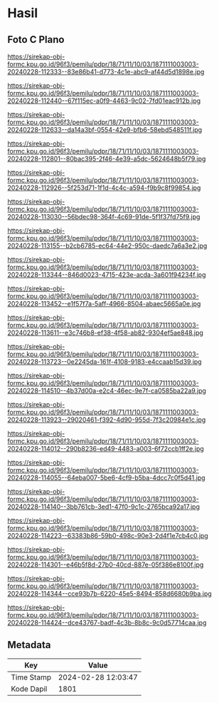 # Hasil

## Foto C Plano

https://sirekap-obj-formc.kpu.go.id/96f3/pemilu/pdpr/18/71/11/10/03/1871111003003-20240228-112333--83e86b41-d773-4c1e-abc9-af44d5d1898e.jpg

https://sirekap-obj-formc.kpu.go.id/96f3/pemilu/pdpr/18/71/11/10/03/1871111003003-20240228-112440--67f115ec-a0f9-4463-9c02-7fd01eac912b.jpg

https://sirekap-obj-formc.kpu.go.id/96f3/pemilu/pdpr/18/71/11/10/03/1871111003003-20240228-112633--da14a3bf-0554-42e9-bfb6-58ebd548511f.jpg

https://sirekap-obj-formc.kpu.go.id/96f3/pemilu/pdpr/18/71/11/10/03/1871111003003-20240228-112801--80bac395-2f46-4e39-a5dc-5624648b5f79.jpg

https://sirekap-obj-formc.kpu.go.id/96f3/pemilu/pdpr/18/71/11/10/03/1871111003003-20240228-112926--5f253d71-1f1d-4c4c-a594-f9b9c8f99854.jpg

https://sirekap-obj-formc.kpu.go.id/96f3/pemilu/pdpr/18/71/11/10/03/1871111003003-20240228-113030--56bdec98-364f-4c69-91de-5f1f37fd75f9.jpg

https://sirekap-obj-formc.kpu.go.id/96f3/pemilu/pdpr/18/71/11/10/03/1871111003003-20240228-113155--b2cb6785-ec64-44e2-950c-daedc7a6a3e2.jpg

https://sirekap-obj-formc.kpu.go.id/96f3/pemilu/pdpr/18/71/11/10/03/1871111003003-20240228-113344--846d0023-4715-423e-acda-3a601f94234f.jpg

https://sirekap-obj-formc.kpu.go.id/96f3/pemilu/pdpr/18/71/11/10/03/1871111003003-20240228-113452--e1f57f7a-5aff-4966-8504-abaec5665a0e.jpg

https://sirekap-obj-formc.kpu.go.id/96f3/pemilu/pdpr/18/71/11/10/03/1871111003003-20240228-113611--e3c746b8-ef38-4f58-ab82-9304ef5ae848.jpg

https://sirekap-obj-formc.kpu.go.id/96f3/pemilu/pdpr/18/71/11/10/03/1871111003003-20240228-113723--0e2245da-161f-4108-9183-e4ccaab15d39.jpg

https://sirekap-obj-formc.kpu.go.id/96f3/pemilu/pdpr/18/71/11/10/03/1871111003003-20240228-114510--4b37d00a-e2c4-46ec-9e7f-ca0585ba22a9.jpg

https://sirekap-obj-formc.kpu.go.id/96f3/pemilu/pdpr/18/71/11/10/03/1871111003003-20240228-113923--29020461-f392-4d90-955d-7f3c20984e1c.jpg

https://sirekap-obj-formc.kpu.go.id/96f3/pemilu/pdpr/18/71/11/10/03/1871111003003-20240228-114012--290b8236-ed49-4483-a003-6f72ccb1ff2e.jpg

https://sirekap-obj-formc.kpu.go.id/96f3/pemilu/pdpr/18/71/11/10/03/1871111003003-20240228-114055--64eba007-5be6-4cf9-b5ba-4dcc7c0f5d41.jpg

https://sirekap-obj-formc.kpu.go.id/96f3/pemilu/pdpr/18/71/11/10/03/1871111003003-20240228-114140--3bb761cb-3ed1-47f0-9c1c-2765bca92a17.jpg

https://sirekap-obj-formc.kpu.go.id/96f3/pemilu/pdpr/18/71/11/10/03/1871111003003-20240228-114223--63383b86-59b0-498c-90e3-2d4f1e7cb4c0.jpg

https://sirekap-obj-formc.kpu.go.id/96f3/pemilu/pdpr/18/71/11/10/03/1871111003003-20240228-114301--e46b5f8d-27b0-40cd-887e-05f386e8100f.jpg

https://sirekap-obj-formc.kpu.go.id/96f3/pemilu/pdpr/18/71/11/10/03/1871111003003-20240228-114344--cce93b7b-6220-45e5-8494-858d6680b9ba.jpg

https://sirekap-obj-formc.kpu.go.id/96f3/pemilu/pdpr/18/71/11/10/03/1871111003003-20240228-114424--dce43767-badf-4c3b-8b8c-9c0d57714caa.jpg


## Metadata

| Key        | Value               |
| ---------- | ------------------- |
| Time Stamp | 2024-02-28 12:03:47 |
| Kode Dapil | 1801                |



